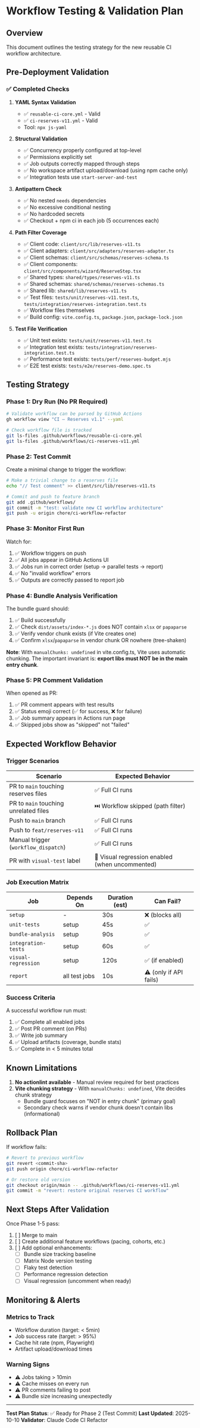 # Workflow Testing & Validation Plan

## Overview

This document outlines the testing strategy for the new reusable CI workflow
architecture.

## Pre-Deployment Validation

### ✅ Completed Checks

1. **YAML Syntax Validation**
   - ✅ `reusable-ci-core.yml` - Valid
   - ✅ `ci-reserves-v11.yml` - Valid
   - Tool: `npx js-yaml`

2. **Structural Validation**
   - ✅ Concurrency properly configured at top-level
   - ✅ Permissions explicitly set
   - ✅ Job outputs correctly mapped through steps
   - ✅ No workspace artifact upload/download (using npm cache only)
   - ✅ Integration tests use `start-server-and-test`

3. **Antipattern Check**
   - ✅ No nested `needs` dependencies
   - ✅ No excessive conditional nesting
   - ✅ No hardcoded secrets
   - ✅ Checkout + npm ci in each job (5 occurrences each)

4. **Path Filter Coverage**
   - ✅ Client code: `client/src/lib/reserves-v11.ts`
   - ✅ Client adapters: `client/src/adapters/reserves-adapter.ts`
   - ✅ Client schemas: `client/src/schemas/reserves-schema.ts`
   - ✅ Client components: `client/src/components/wizard/ReserveStep.tsx`
   - ✅ Shared types: `shared/types/reserves-v11.ts`
   - ✅ Shared schemas: `shared/schemas/reserves-schemas.ts`
   - ✅ Shared lib: `shared/lib/reserves-v11.ts`
   - ✅ Test files: `tests/unit/reserves-v11.test.ts`,
     `tests/integration/reserves-integration.test.ts`
   - ✅ Workflow files themselves
   - ✅ Build config: `vite.config.ts`, `package.json`, `package-lock.json`

5. **Test File Verification**
   - ✅ Unit test exists: `tests/unit/reserves-v11.test.ts`
   - ✅ Integration test exists:
     `tests/integration/reserves-integration.test.ts`
   - ✅ Performance test exists: `tests/perf/reserves-budget.mjs`
   - ✅ E2E test exists: `tests/e2e/reserves-demo.spec.ts`

## Testing Strategy

### Phase 1: Dry Run (No PR Required)

```bash
# Validate workflow can be parsed by GitHub Actions
gh workflow view "CI – Reserves v1.1" --yaml

# Check workflow file is tracked
git ls-files .github/workflows/reusable-ci-core.yml
git ls-files .github/workflows/ci-reserves-v11.yml
```

### Phase 2: Test Commit

Create a minimal change to trigger the workflow:

```bash
# Make a trivial change to a reserves file
echo "// Test comment" >> client/src/lib/reserves-v11.ts

# Commit and push to feature branch
git add .github/workflows/
git commit -m "test: validate new CI workflow architecture"
git push -u origin chore/ci-workflow-refactor
```

### Phase 3: Monitor First Run

Watch for:

1. ✅ Workflow triggers on push
2. ✅ All jobs appear in GitHub Actions UI
3. ✅ Jobs run in correct order (setup → parallel tests → report)
4. ✅ No "invalid workflow" errors
5. ✅ Outputs are correctly passed to report job

### Phase 4: Bundle Analysis Verification

The bundle guard should:

1. ✅ Build successfully
2. ✅ Check `dist/assets/index-*.js` does NOT contain `xlsx` or `papaparse`
3. ✅ Verify vendor chunk exists (if Vite creates one)
4. ✅ Confirm `xlsx`/`papaparse` in vendor chunk OR nowhere (tree-shaken)

**Note**: With `manualChunks: undefined` in vite.config.ts, Vite uses automatic
chunking. The important invariant is: **export libs must NOT be in the main
entry chunk**.

### Phase 5: PR Comment Validation

When opened as PR:

1. ✅ PR comment appears with test results
2. ✅ Status emoji correct (✅ for success, ❌ for failure)
3. ✅ Job summary appears in Actions run page
4. ✅ Skipped jobs show as "skipped" not "failed"

## Expected Workflow Behavior

### Trigger Scenarios

| Scenario                              | Expected Behavior                               |
| ------------------------------------- | ----------------------------------------------- |
| PR to `main` touching reserves files  | ✅ Full CI runs                                 |
| PR to `main` touching unrelated files | ⏭️ Workflow skipped (path filter)               |
| Push to `main` branch                 | ✅ Full CI runs                                 |
| Push to `feat/reserves-v11`           | ✅ Full CI runs                                 |
| Manual trigger (`workflow_dispatch`)  | ✅ Full CI runs                                 |
| PR with `visual-test` label           | 🎨 Visual regression enabled (when uncommented) |

### Job Execution Matrix

| Job                 | Depends On    | Duration (est) | Can Fail?              |
| ------------------- | ------------- | -------------- | ---------------------- |
| `setup`             | -             | 30s            | ❌ (blocks all)        |
| `unit-tests`        | setup         | 45s            | ✅                     |
| `bundle-analysis`   | setup         | 90s            | ✅                     |
| `integration-tests` | setup         | 60s            | ✅                     |
| `visual-regression` | setup         | 120s           | ✅ (if enabled)        |
| `report`            | all test jobs | 10s            | ⚠️ (only if API fails) |

### Success Criteria

A successful workflow run must:

1. ✅ Complete all enabled jobs
2. ✅ Post PR comment (on PRs)
3. ✅ Write job summary
4. ✅ Upload artifacts (coverage, bundle stats)
5. ✅ Complete in < 5 minutes total

## Known Limitations

1. **No actionlint available** - Manual review required for best practices
2. **Vite chunking strategy** - With `manualChunks: undefined`, Vite decides
   chunk strategy
   - Bundle guard focuses on "NOT in entry chunk" (primary goal)
   - Secondary check warns if vendor chunk doesn't contain libs (informational)

## Rollback Plan

If workflow fails:

```bash
# Revert to previous workflow
git revert <commit-sha>
git push origin chore/ci-workflow-refactor

# Or restore old version
git checkout origin/main -- .github/workflows/ci-reserves-v11.yml
git commit -m "revert: restore original reserves CI workflow"
```

## Next Steps After Validation

Once Phase 1-5 pass:

1. [ ] Merge to main
2. [ ] Create additional feature workflows (pacing, cohorts, etc.)
3. [ ] Add optional enhancements:
   - [ ] Bundle size tracking baseline
   - [ ] Matrix Node version testing
   - [ ] Flaky test detection
   - [ ] Performance regression detection
   - [ ] Visual regression (uncomment when ready)

## Monitoring & Alerts

### Metrics to Track

- Workflow duration (target: < 5min)
- Job success rate (target: > 95%)
- Cache hit rate (npm, Playwright)
- Artifact upload/download times

### Warning Signs

- ⚠️ Jobs taking > 10min
- ⚠️ Cache misses on every run
- ⚠️ PR comments failing to post
- ⚠️ Bundle size increasing unexpectedly

---

**Test Plan Status**: ✅ Ready for Phase 2 (Test Commit) **Last Updated**:
2025-10-10 **Validator**: Claude Code CI Refactor
